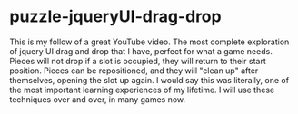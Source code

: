 # puzzle-jqueryUI-drag-drop
This is my follow of a great YouTube video.  The most complete exploration of jquery UI drag and drop that I have, perfect for what a game needs. Pieces will not drop if a slot is occupied, they will return to their start position. Pieces can be repositioned, and they will "clean up" after themselves, opening the slot up again. I would say this was literally, one of the most important learning experiences of my lifetime. I will use these techniques over and over, in many games now.
